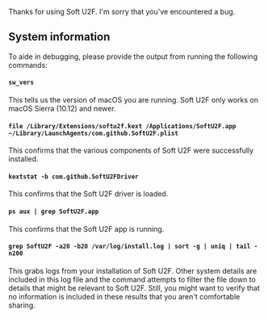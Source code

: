 Thanks for using Soft U2F. I'm sorry that you've encountered a bug.

## System information

To aide in debugging, please provide the output from running the following commands:

#### `sw_vers`

This tells us the version of macOS you are running. Soft U2F only works on macOS Sierra (10.12) and newer.

#### `file /Library/Extensions/softu2f.kext /Applications/SoftU2F.app ~/Library/LaunchAgents/com.github.SoftU2F.plist`

This confirms that the various components of Soft U2F were successfully installed.

#### `kextstat -b com.github.SoftU2FDriver`

This confirms that the Soft U2F driver is loaded.

#### `ps aux | grep SoftU2F.app`

This confirms that the Soft U2F app is running.

#### `grep SoftU2F -a20 -b20 /var/log/install.log | sort -g | uniq | tail -n200`

This grabs logs from your installation of Soft U2F. Other system details are included in this log file and the command attempts to filter the file down to details that might be relevant to Soft U2F. Still, you might want to verify that no information is included in these results that you aren't comfortable sharing.
